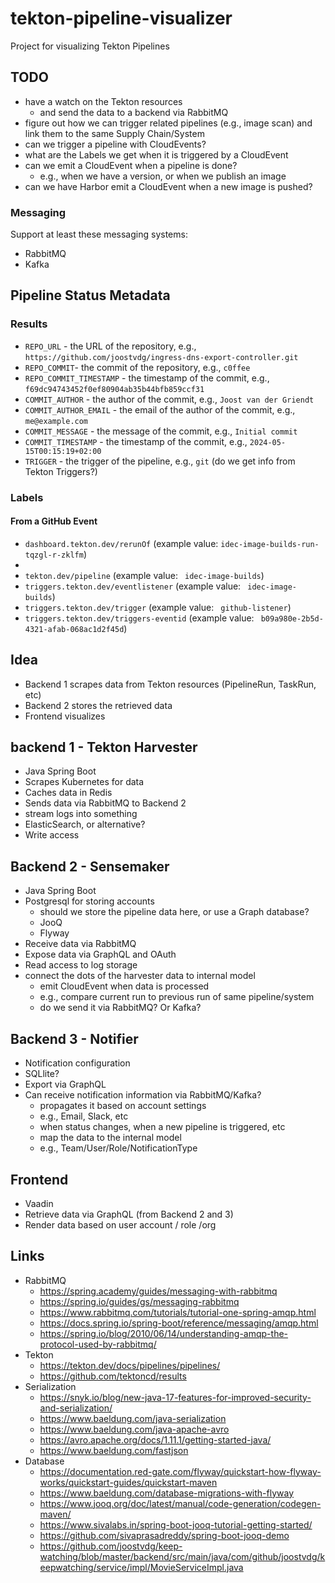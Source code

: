 # tekton-pipeline-visualizer

Project for visualizing Tekton Pipelines

## TODO

* have a watch on the Tekton resources
    * and send the data to a backend via RabbitMQ   
* figure out how we can trigger related pipelines (e.g., image scan) and link them to the same Supply Chain/System
* can we trigger a pipeline with CloudEvents?
* what are the Labels we get when it is triggered by a CloudEvent
* can we emit a CloudEvent when a pipeline is done?
    * e.g., when we have a version, or when we publish an image
* can we have Harbor emit a CloudEvent when a new image is pushed?

### Messaging

Support at least these messaging systems:

* RabbitMQ
* Kafka


## Pipeline Status Metadata

### Results

* `REPO_URL` - the URL of the repository, e.g., `https://github.com/joostvdg/ingress-dns-export-controller.git`
* `REPO_COMMIT`- the commit of the repository, e.g., `c0ffee`
* `REPO_COMMIT_TIMESTAMP` - the timestamp of the commit, e.g., `f69dc94743452f0ef80904ab35b44bfb859ccf31`
* `COMMIT_AUTHOR` - the author of the commit, e.g., `Joost van der Griendt`
* `COMMIT_AUTHOR_EMAIL` - the email of the author of the commit, e.g., `me@example.com`
* `COMMIT_MESSAGE` - the message of the commit, e.g., `Initial commit`
* `COMMIT_TIMESTAMP` - the timestamp of the commit, e.g., `2024-05-15T00:15:19+02:00`
* `TRIGGER` - the trigger of the pipeline, e.g., `git` (do we get info from Tekton Triggers?)
 
### Labels

#### From a GitHub Event

* `dashboard.tekton.dev/rerunOf` (example value: `idec-image-builds-run-tqzgl-r-zklfm`)
* 
* `tekton.dev/pipeline` (example value: ` idec-image-builds`)
* `triggers.tekton.dev/eventlistener` (example value: ` idec-image-builds`)
* `triggers.tekton.dev/trigger` (example value: ` github-listener`)
* `triggers.tekton.dev/triggers-eventid` (example value: ` b09a980e-2b5d-4321-afab-068ac1d2f45d`) 

## Idea

* Backend 1 scrapes data from Tekton resources (PipelineRun, TaskRun, etc)
* Backend 2 stores the retrieved data
* Frontend visualizes

## backend 1 - Tekton Harvester

* Java Spring Boot
* Scrapes Kubernetes for data
* Caches data in Redis
* Sends data via RabbitMQ to Backend 2
* stream logs into something
 * ElasticSearch, or alternative?
 * Write access

## Backend 2 - Sensemaker

* Java Spring Boot
* Postgresql for storing accounts
  * should we store the pipeline data here, or use a Graph database?
  * JooQ
  * Flyway
* Receive data via RabbitMQ
* Expose data via GraphQL and OAuth
* Read access to log storage
* connect the dots of the harvester data to internal model
    * emit CloudEvent when data is processed
    * e.g., compare current run to previous run of same pipeline/system
    * do we send it via RabbitMQ? Or Kafka?

## Backend 3 - Notifier

* Notification configuration
* SQLlite?
* Export via GraphQL
* Can receive notification information via RabbitMQ/Kafka?
    * propagates it based on account settings
    * e.g., Email, Slack, etc
    * when status changes, when a new pipeline is triggered, etc
    * map the data to the internal model
    * e.g., Team/User/Role/NotificationType


## Frontend

* Vaadin
* Retrieve data via GraphQL (from Backend 2 and 3)
* Render data based on user account / role /org

## Links

* RabbitMQ
    * https://spring.academy/guides/messaging-with-rabbitmq 
    * https://spring.io/guides/gs/messaging-rabbitmq
    * https://www.rabbitmq.com/tutorials/tutorial-one-spring-amqp.html
    * https://docs.spring.io/spring-boot/reference/messaging/amqp.html
    * https://spring.io/blog/2010/06/14/understanding-amqp-the-protocol-used-by-rabbitmq/
* Tekton
    * https://tekton.dev/docs/pipelines/pipelines/
    * https://github.com/tektoncd/results
* Serialization
    * https://snyk.io/blog/new-java-17-features-for-improved-security-and-serialization/
    * https://www.baeldung.com/java-serialization
    * https://www.baeldung.com/java-apache-avro
    * https://avro.apache.org/docs/1.11.1/getting-started-java/
    * https://www.baeldung.com/fastjson
* Database
    * https://documentation.red-gate.com/flyway/quickstart-how-flyway-works/quickstart-guides/quickstart-maven
    * https://www.baeldung.com/database-migrations-with-flyway
    * https://www.jooq.org/doc/latest/manual/code-generation/codegen-maven/
    * https://www.sivalabs.in/spring-boot-jooq-tutorial-getting-started/
    * https://github.com/sivaprasadreddy/spring-boot-jooq-demo
    * https://github.com/joostvdg/keep-watching/blob/master/backend/src/main/java/com/github/joostvdg/keepwatching/service/impl/MovieServiceImpl.java
